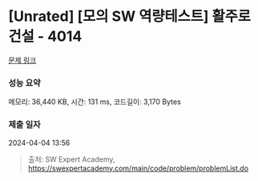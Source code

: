 # [Unrated] [모의 SW 역량테스트] 활주로 건설 - 4014 

[문제 링크](https://swexpertacademy.com/main/code/problem/problemDetail.do?contestProbId=AWIeW7FakkUDFAVH) 

### 성능 요약

메모리: 36,440 KB, 시간: 131 ms, 코드길이: 3,170 Bytes

### 제출 일자

2024-04-04 13:56



> 출처: SW Expert Academy, https://swexpertacademy.com/main/code/problem/problemList.do